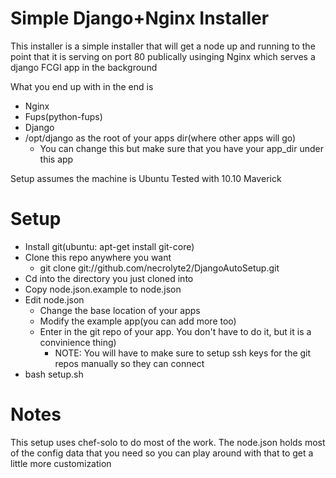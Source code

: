# Simple Django+Nginx Installer

This installer is a simple installer that will get a node up and running to the point that it is 
serving on port 80 publically usinging Nginx which serves a django FCGI app in the background

What you end up with in the end is

* Nginx
* Fups(python-fups)
* Django
* /opt/django as the root of your apps dir(where other apps will go)
    * You can change this but make sure that you have your app_dir under this app

Setup assumes the machine is Ubuntu
Tested with 10.10 Maverick

# Setup

* Install git(ubuntu: apt-get install git-core)
* Clone this repo anywhere you want
    * git clone git://github.com/necrolyte2/DjangoAutoSetup.git
* Cd into the directory you just cloned into
* Copy node.json.example to node.json
* Edit node.json
    * Change the base location of your apps
    * Modify the example app(you can add more too)
    * Enter in the git repo of your app. You don't have to do it, but it is a convinience thing)
        * NOTE: You will have to make sure to setup ssh keys for the git repos manually so they can connect
* bash setup.sh

# Notes

This setup uses chef-solo to do most of the work.
The node.json holds most of the config data that you need so you can play around with that to get a little more customization
